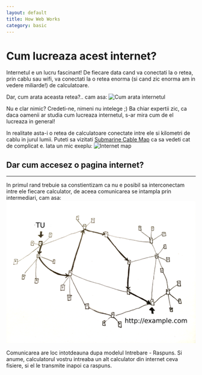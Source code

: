 ```yaml
---
layout: default
title: How Web Works
category: basic
---
```




# Cum lucreaza acest internet?

Internetul e un lucru fascinant!
De fiecare data cand va conectati la o retea, prin cablu sau wifi, va conectati la o retea enorma (si cand zic enorma am in vedere miliarde!) de calculatoare.

Dar, cum arata aceasta retea?.. cam asa:
![Cum arata internetul](http://www.myinsightmag.com/wp-content/uploads/2012/03/wired-610x250.gif)

Nu e clar nimic? Credeti-ne, nimeni nu intelege ;) Ba chiar expertii zic, ca daca oamenii ar studia cum lucreaza internetul, s-ar mira cum de el lucreaza in general!

In realitate asta-i o retea de calculatoare conectate intre ele si kilometri de cablu in jurul lumii. Puteti sa vizitati [Submarine Cable Map](http://submarinecablemap.com/) ca sa vedeti cat de complicat e. Iata un mic exeplu: 
![Internet map](http://tutorial.djangogirls.org/en/how_the_internet_works/images/internet_3.png) 



## Dar cum accesez o pagina internet?
-------------

In primul rand trebuie sa constientizam ca nu e posibil sa interconectam intre ele fiecare calculator, de aceea comunicarea se intampla prin intermediari, cam asa:
![Request path](/images/www/internet_2.png)


Comunicarea are loc intotdeauna dupa modelul Intrebare - Raspuns. Si anume, calculatorul vostru intreaba un alt calculator din internet ceva fisiere, si el le transmite inapoi ca raspuns.
